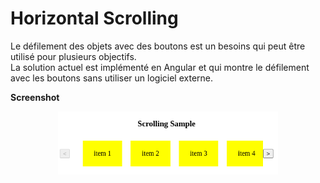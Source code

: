 # Horizontal Scrolling

Le défilement des objets avec des boutons est un besoins qui peut être utilisé pour plusieurs objectifs.
<br>
La solution actuel est implémenté en Angular et qui montre le défilement avec les boutons sans utiliser un logiciel externe.

**Screenshot**

<p align="center">
  <img src="https://github.com/lpgtesoftsopensource/angular-horizontal-scroll/blob/main/horizontal-scroll.png" width="70%" title="hover text">
</p>

